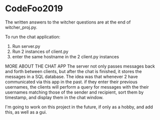 # CodeFoo2019

The written answers to the witcher questions are at the end of witcher_proj.py.

To run the chat application:

1) Run server.py
2) Run 2 instances of client.py
3) enter the same hostname in the 2 client.py instances

MORE ABOUT THE CHAT APP
The server not only passes messages back and forth between clients,
but after the chat is finished, it stores the messages in a SQL database.
The idea was that whenever 2 have communicated via this app in the past.
if they enter their previous usernames, the clients will
perform a query for messages with the their usernames matching those 
of the sender and recipient, sort them by timestamp, and display
them in the chat window.

I'm going to work on this project in the future, if only as a hobby,
and add this, as well as a gui.


